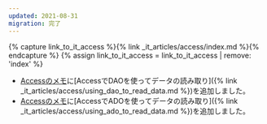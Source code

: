 ```yaml
---
updated: 2021-08-31
migration: 完了
---
```

{% capture link_to_it_access %}{% link _it_articles/access/index.md %}{% endcapture %}
{% assign link_to_it_access = link_to_it_access | remove: 'index' %}

- [Accessのメモ]({{link_to_it_access}})に[AccessでDAOを使ってデータの読み取り]({% link _it_articles/access/using_dao_to_read_data.md %})を追加しました。
- [Accessのメモ]({{link_to_it_access}})に[AccessでADOを使ってデータの読み取り]({% link _it_articles/access/using_ado_to_read_data.md %})を追加しました。
